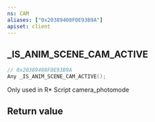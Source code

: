 ```yaml
---
ns: CAM
aliases: ["0x20389408F0E93B9A"]
apiset: client
---
```

## _IS_ANIM_SCENE_CAM_ACTIVE

```c
// 0x20389408F0E93B9A
Any _IS_ANIM_SCENE_CAM_ACTIVE();
```

Only used in R* Script camera_photomode


## Return value

